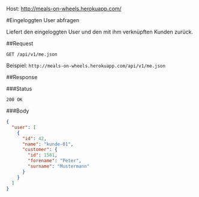 Host: http://meals-on-wheels.herokuapp.com/

#Eingeloggten User abfragen

Liefert den eingeloggten User und den mit ihm verknüpften Kunden zurück.

##Request

`GET /api/v1/me.json`

Beispiel: `http://meals-on-wheels.herokuapp.com/api/v1/me.json`

##Response

###Status

`200 OK`

###Body

```JSON
{
  "user": [
    {
      "id": 42,
      "name": "kunde-01",
      "customer": {
        "id": 1581,
        "forename": "Peter",
        "surname": "Mustermann"
      }
    }
  ]
}
```
